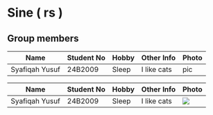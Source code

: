# Sine ( rs ) 

## Group members

Name | Student No | Hobby | Other Info | Photo
--- | --- | --- | --- | --- 
Syafiqah Yusuf | 24B2009 | Sleep | I like cats | pic




Name | Student No | Hobby | Other Info | Photo
--- | --- | --- | --- | --- 
Syafiqah Yusuf | 24B2009 | Sleep | I like cats | ![](https://uploads.dailydot.com/2018/10/olli-the-polite-cat.jpg?auto=compress&fm=pjpg)
